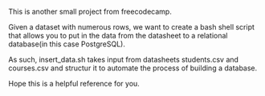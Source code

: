 This is another small project from freecodecamp.

Given a dataset with numerous rows, we want to create a bash shell script that allows you to put in the data from the datasheet to a relational database(in this case PostgreSQL).

As such, insert_data.sh takes input from datasheets students.csv and courses.csv and structur it to automate the process of building a database.

Hope this is a helpful reference for you.
